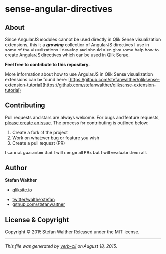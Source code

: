 # sense-angular-directives

## About

Since AngularJS modules cannot be used directly in Qlik Sense visualization extensions, this is a **_growing_** collection of AngularJS directives I use in some of the visualizations I develop and should also give some help how to create AngularJS directives which can be used in Qlik Sense.

**Feel free to contribute to this repository.**

More information about how to use AngularJS in Qlik Sense visualization extensions can be found here:
[https://github.com/stefanwalther/qliksense-extension-tutorial](https://github.com/stefanwalther/qliksense-extension-tutorial)

## Contributing

Pull requests and stars are always welcome. For bugs and feature requests, [please create an issue](https://github.com/stefanwalther/sense-angular-directives/issues).
The process for contributing is outlined below:

1. Create a fork of the project
2. Work on whatever bug or feature you wish
3. Create a pull request (PR)

I cannot guarantee that I will merge all PRs but I will evaluate them all.

## Author

**Stefan Walther**

+ [qliksite.io](http://qliksite.io)
* [twitter/waltherstefan](http://twitter.com/waltherstefan)
* [github.com/stefanwalther](http://github.com/stefanwalther)

## License & Copyright

Copyright © 2015 Stefan Walther
Released under the MIT license.

***

_This file was generated by [verb-cli](https://github.com/assemble/verb-cli) on August 18, 2015._
